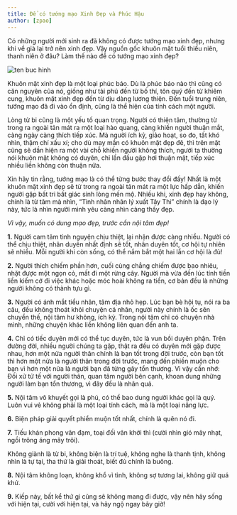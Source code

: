 ```yaml
---
title: Để có tướng mạo Xinh Đẹp và Phúc Hậu
author: [zpao]
---
```


Có những người mới sinh ra đã không có được tướng mạo xinh đẹp, nhưng khi về già lại trở nên xinh đẹp. Vậy nguồn gốc khuôn mặt tuổi thiếu niên, thanh niên ở đâu? Làm thế nào để có tướng mạo xinh đẹp?

![ten buc hinh](http://phatgiaoaluoi.com/uploads/news/2012_10/phat_tu_moi.jpg "ten buc hinh")

Khuôn mặt xinh đẹp là một loại phúc báo. Dù là phúc báo nào thì cũng có căn nguyên của nó, giống như tài phú đến từ bố thí, tôn quý đến từ khiêm cung, khuôn mặt xinh đẹp đến từ dịu dàng lương thiện. Đến tuổi trung niên, tướng mạo đã đi vào ổn định, cũng là thể hiện của tính cách một người.

Lòng từ bi cũng là một yếu tố quan trọng. Người có thiện tâm, thường từ trong ra ngoài tản mát ra một loại hào quang, càng khiến người thuận mắt, càng ngày càng thích tiếp xúc. Mà người ích kỷ, giảo hoạt, so đo, tất khó nhìn, thậm chí xấu xí; cho dù may mắn có khuôn mặt đẹp đẽ, thì trên mặt cũng sẽ dần hiện ra một vài chỗ khiến người không thích, người ta thường nói khuôn mặt không có duyên, chỉ lần đầu gặp hơi thuận mặt, tiếp xúc nhiều liền không còn thuận nữa.

Xin hãy tin rằng, tướng mạo là có thể từng bước thay đổi đấy! Nhất là một khuôn mặt xinh đẹp sẽ từ trong ra ngoài tản mát ra một lực hấp dẫn, khiến người gặp bất tri bất giác sinh lòng mến mộ. Nhiều khi, xinh đẹp hay không, chính là từ tâm mà nhìn, “Tình nhân nhãn lý xuất Tây Thi” chính là đạo lý này, tức là nhìn người mình yêu càng nhìn càng thấy đẹp.

*Vì vậy, muốn có dung mạo đẹp, trước cần nội tâm đẹp!*

**1.** Người cam tâm tình nguyện chịu thiệt, lại nhận được càng nhiều. Người có thể chịu thiệt, nhân duyên nhất định sẽ tốt, nhân duyên tốt, cơ hội tự nhiên sẽ nhiều. Mỗi người khi còn sống, có thể nắm bắt một hai lần cơ hội là đủ!

**2.** Người thích chiếm phần hơn, cuối cùng chẳng chiếm được bao nhiêu, nhặt được một ngọn cỏ, mất đi một rừng cây. Người mà vừa đến lúc tính tiền liền kiếm cớ đi việc khác hoặc móc hoài không ra tiền, cơ bản đều là những người không có thành tựu gì.

**3.** Người có ánh mắt tiểu nhân, tâm địa nhỏ hẹp. Lúc bạn bè hội tụ, nói ra ba câu, đều không thoát khỏi chuyện cá nhân, người này chính là ốc sên chuyển thế, nội tâm hư không, ích kỷ. Trong nội tâm chỉ có chuyện nhà mình, những chuyện khác liền không liên quan đến anh ta.

**4.** Chỉ có tiếc duyên mới có thể tục duyên, tức là vun bồi duyên phận. Trên đường đời, nhiều người chúng ta gặp, thật ra đều có duyên mới gặp được nhau, hơn một nửa người thân chính là bạn tốt trong đời trước, còn bạn tốt thì hơn một nửa là người thân trong đời trước, mang đến phiền muộn cho bạn vì hơn một nửa là người bạn đã từng gây tổn thương. Vì vậy cần nhớ: Đối xử tử tế với người thân, quan tâm người bên cạnh, khoan dung những người làm bạn tổn thương, vì đây đều là nhân quả.

**5.** Nội tâm vô khuyết gọi là phú, có thể bao dung người khác gọi là quý. Luôn vui vẻ không phải là một loại tính cách, mà là một loại năng lực.

**6.** Biện pháp giải quyết phiền muộn tốt nhất, chính là quên nó đi.

**7.** Tiếu khán phong vân đạm, toại đối vân khởi thì (cười nhìn gió mây nhạt, ngồi trông áng mây trôi).

Không giành là từ bi, không biện là trí tuệ, không nghe là thanh tịnh, không nhìn là tự tại, tha thứ là giải thoát, biết đủ chính là buông.

**8.** Nội tâm không loạn, không khổ vì tình, không sợ tương lai, không giữ quá khứ.

**9.** Kiếp này, bất kể thứ gì cũng sẽ không mang đi được, vậy nên hãy sống với hiện tại, cười với hiện tại, và hãy ngộ ngay bây giờ!

